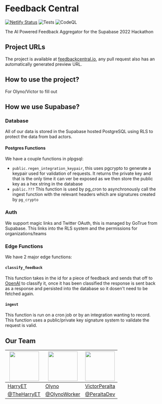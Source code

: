 # Feedback Central

[![Netlify Status](https://api.netlify.com/api/v1/badges/2efe5fbd-dffa-46a7-a2f0-10a11f2ba280/deploy-status)](https://app.netlify.com/sites/feedback-central/deploys) ![Tests](https://github.com/feedbackcentral/feedbackcentral/actions/workflows/test.yml/badge.svg) ![CodeQL](https://github.com/feedbackcentral/feedbackcentral/actions/workflows/codeql.yml/badge.svg)

The AI Powered Feedback Aggregator for the Supabase 2022 Hackathon

## Project URLs
The project is available at [feedbackcentral.io](https://feedbackcentral.io), any pull request also has an automatically generated preview URL.

## How to use the project?
For Olyno/Victor to fill out

## How we use Supabase?
### Database
All of our data is stored in the Supabase hosted PostgreSQL using RLS to protect the data from bad actors.

#### Postgres Functions

We have a couple functions in plpgsql:
- `public.regen_integration_keypair`, this uses pgcrypto to generate a keypair used for validation of requests. It returns the private key and that is the only time it can ver be exposed as we then store the public key as a hex string in the database
- `public.???` This function is used by pg_cron to asynchronously call the ingest function with the relevant headers which are signatures created by `pg_crypto`

### Auth
We support magic links and Twitter OAuth, this is managed by GoTrue from Supabase. This links into the RLS system and the permissions for organizations/teams

### Edge Functions
We have 2 major edge functions:

#### `classify_feedback`
This function takes in the id for a piece of feedback and sends that off to [OpenAI](https://openai.com/) to classify it, once it has been classified the response is sent back as a response and persisted into the database so it dosen't need to be fetched again.

#### `ingest`
This function is run on a cron job or by an integration wanting to record. This function uses a public/private key signature system to validate the request is valid.

## Our Team

| <img src="https://github.com/harryet.png" width="96" height="96"/> | <img src="https://github.com/olyno.png" width="96" height="96"/> | <img src="https://github.com/VictorPeralta.png" width="96" height="96"/> |
|--------------------------------------------------------------------|------------------------------------------------------------------|--------------------------------------------------------------------------|
| <a href="https://github.com/HarryET">HarryET</a>                   | <a href="https://github.com/Olyno">Olyno</a>                     | <a href="https://github.com/VictorPeralta">VictorPeralta</a>             |
| <a href="https://twitter.com/TheHarryET">@TheHarryET</a>           | <a href="https://twitter.com/OlynoWorker">@OlynoWorker</a>       | <a href="https://twitter.com/PeraltaDev">@PeraltaDev</a>                 |